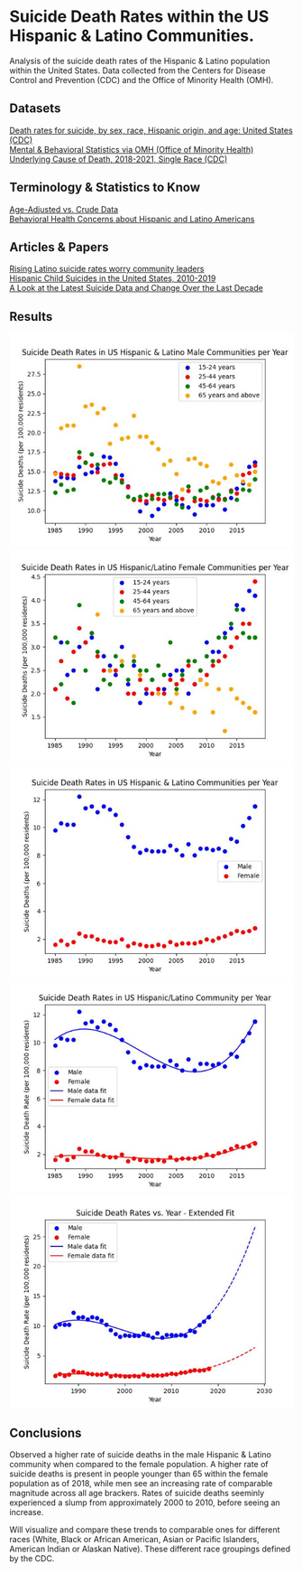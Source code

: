 # Suicide Death Rates within the US Hispanic & Latino Communities.
Analysis of the suicide death rates of the Hispanic &amp; Latino population within the United States. Data collected from the Centers for Disease Control and Prevention (CDC) and the Office of Minority Health (OMH).  

## Datasets<br>
[Death rates for suicide, by sex, race, Hispanic origin, and age: United States (CDC)](https://data.cdc.gov/NCHS/Death-rates-for-suicide-by-sex-race-Hispanic-origi/9j2v-jamp/about_data) <br>
[Mental & Behavioral Statistics via OMH (Office of Minority Health)](https://minorityhealth.hhs.gov/mental-and-behavioral-health-hispanics) <br>
[Underlying Cause of Death, 2018-2021, Single Race (CDC)](https://wonder.cdc.gov/controller/datarequest/D158;jsessionid=8656C16750ED571516010C46F032) <br>

##  Terminology & Statistics to Know<br>
[Age-Adjusted vs. Crude Data](https://www.nlm.nih.gov/oet/ed/stats/02-600.html#:~:text=It%20is%20important%20to%20remember,for%20comparisons%20to%20other%20populations.) <br>
[Behavioral Health Concerns about Hispanic and Latino Americans](https://www.samhsa.gov/behavioral-health-equity/hispanic-latino) <br>

## Articles & Papers
[Rising Latino suicide rates worry community leaders](https://www.nbcnews.com/news/latino/rising-latino-suicide-rates-worry-community-leaders-rcna134363) <br>
[Hispanic Child Suicides in the United States, 2010-2019](https://pubmed.ncbi.nlm.nih.gov/34997530/) <br>
[A Look at the Latest Suicide Data and Change Over the Last Decade](https://www.kff.org/mental-health/issue-brief/a-look-at-the-latest-suicide-data-and-change-over-the-last-decade/) <br>

##  Results<br>
![Suicide Deaths per Year(Male age bracktes](Figures/deaths_vs_year_male_ages.jpg)
![Suicide Deaths per Year(Male age bracktes](Figures/deaths_vs_year_female_ages.jpg)
![Suicide Deaths per Year](Figures/deaths_vs_year.jpg)
![Suicide Deaths per Year with poly fit (4th order)](Figures/deaths_vs_year_withfit.jpg)
![Suicide Deaths per Year with poly fit (4th order) extended by 10 years](Figures/deaths_vs_year_fitextended.jpg)

## Conclusions<br>
Observed a higher rate of suicide deaths in the male Hispanic & Latino community when compared to the female population. A higher rate of suicide deaths is present in people younger than 65 within the female population as of 2018, while men see an increasing rate of comparable magnitude across all age brackers. Rates of suicide deaths seeminly experienced a slump from approximately 2000 to 2010, before seeing an increase. <br>

Will visualize and compare these trends to comparable ones for different races (White, Black or African American, Asian or Pacific Islanders, American Indian or Alaskan Native). These different race groupings defined by the CDC. 
